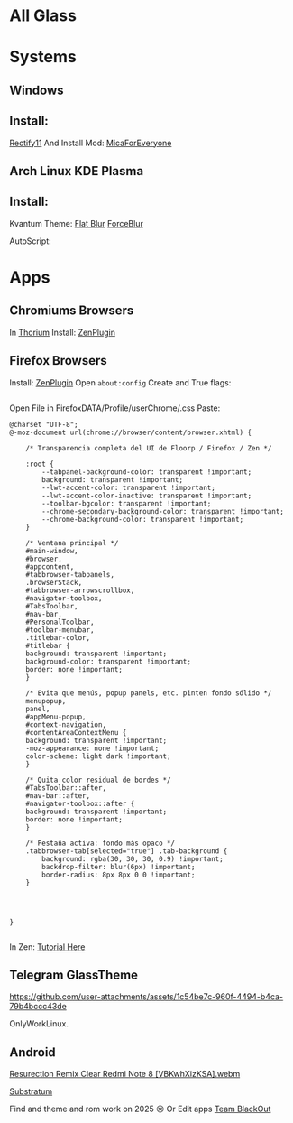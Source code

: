 # All Glass
# Systems 
## Windows
## Install:
[Rectify11](https://github.com/Rectify11/Installer)
And Install Mod: [MicaForEveryone](https://github.com/MicaForEveryone/MicaForEveryone)



## Arch Linux KDE Plasma
## Install:
Kvantum Theme: [Flat Blur](https://www.pling.com/p/1326672/)
[ForceBlur](https://github.com/taj-ny/kwin-effects-forceblur) 

AutoScript:

# Apps
## Chromiums Browsers
In [Thorium]() Install: [ZenPlugin](https://github.com/weskerty/zeninternet-chromium)



## Firefox Browsers
Install: [ZenPlugin](https://addons.mozilla.org/en-US/firefox/addon/zen-internet/)
Open `about:config`
Create and True flags:
```

```
Open File in FirefoxDATA/Profile/userChrome/.css
Paste:

```
@charset "UTF-8";
@-moz-document url(chrome://browser/content/browser.xhtml) {

    /* Transparencia completa del UI de Floorp / Firefox / Zen */

    :root {
        --tabpanel-background-color: transparent !important;
        background: transparent !important;
        --lwt-accent-color: transparent !important;
        --lwt-accent-color-inactive: transparent !important;
        --toolbar-bgcolor: transparent !important;
        --chrome-secondary-background-color: transparent !important;
        --chrome-background-color: transparent !important;
    }

    /* Ventana principal */
    #main-window,
    #browser,
    #appcontent,
    #tabbrowser-tabpanels,
    .browserStack,
    #tabbrowser-arrowscrollbox,
    #navigator-toolbox,
    #TabsToolbar,
    #nav-bar,
    #PersonalToolbar,
    #toolbar-menubar,
    .titlebar-color,
    #titlebar {
    background: transparent !important;
    background-color: transparent !important;
    border: none !important;
    }

    /* Evita que menús, popup panels, etc. pinten fondo sólido */
    menupopup,
    panel,
    #appMenu-popup,
    #context-navigation,
    #contentAreaContextMenu {
    background: transparent !important;
    -moz-appearance: none !important;
    color-scheme: light dark !important;
    }

    /* Quita color residual de bordes */
    #TabsToolbar::after,
    #nav-bar::after,
    #navigator-toolbox::after {
    background: transparent !important;
    border: none !important;
    }

    /* Pestaña activa: fondo más opaco */
    .tabbrowser-tab[selected="true"] .tab-background {
        background: rgba(30, 30, 30, 0.9) !important;
        backdrop-filter: blur(6px) !important;
        border-radius: 8px 8px 0 0 !important;
    }




}


```

In Zen: [Tutorial Here]()


## Telegram GlassTheme

https://github.com/user-attachments/assets/1c54be7c-960f-4494-b4ca-79b4bccc43de

OnlyWorkLinux.


## Android

[Resurection Remix Clear Redmi Note 8 [VBKwhXizKSA].webm](https://github.com/user-attachments/assets/b119f80c-9357-443d-917b-e651802a00b0)

[Substratum](https://play.google.com/store/apps/details?id=projekt.substratum.lite) 

Find and theme and rom work on 2025 😢
Or Edit apps [Team BlackOut](https://web.archive.org/web/20150212231255/http://www.designrifts.com/teamblackedoutapp/tutorials)



